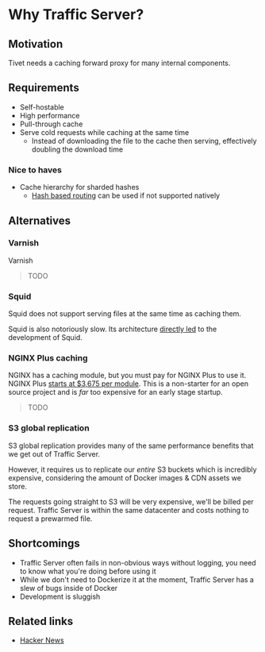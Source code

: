 # Why Traffic Server?

## Motivation

Tivet needs a caching forward proxy for many internal components.

## Requirements

- Self-hostable
- High performance
- Pull-through cache
- Serve cold requests while caching at the same time
  - Instead of downloading the file to the cache then serving, effectively doubling the download time

### Nice to haves

- Cache hierarchy for sharded hashes
  - [Hash based routing](https://developer.hashicorp.com/consul/docs/connect/config-entries/service-resolver#hashpolicies)
    can be used if not supported natively

## Alternatives

### Varnish

Varnish

> TODO

### Squid

Squid does not support serving files at the same time as caching them.

Squid is also notoriously slow. Its architecture
[directly led](https://info.varnish-software.com/blog/varnish-or-squid) to the development of Squid.

### NGINX Plus caching

NGINX has a caching module, but you must pay for NGINX Plus to use it. NGINX Plus
[starts at $3,675 per module](http://web.archive.org/web/20230601061826/https://www.nginx.com/pricing/). This
is a non-starter for an open source project and is _far_ too expensive for an early stage startup.

> TODO

### S3 global replication

S3 global replication provides many of the same performance benefits that we get out of Traffic Server.

However, it requires us to replicate our _entire_ S3 buckets which is incredibly expensive, considering the
amount of Docker images & CDN assets we store.

The requests going straight to S3 will be very expensive, we'll be billed per request. Traffic Server is
within the same datacenter and costs nothing to request a prewarmed file.

## Shortcomings

- Traffic Server often fails in non-obvious ways without logging, you need to know what you're doing before
  using it
- While we don't need to Dockerize it at the moment, Traffic Server has a slew of bugs inside of Docker
- Development is sluggish

## Related links

- [Hacker News](https://news.ycombinator.com/item?id=10983331)
